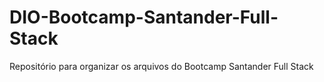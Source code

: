 # DIO-Bootcamp-Santander-Full-Stack
Repositório para organizar os arquivos do Bootcamp Santander Full Stack
